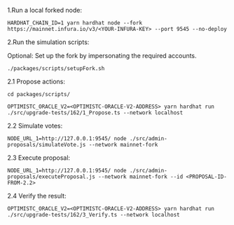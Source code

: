 1.Run a local forked node:

```
HARDHAT_CHAIN_ID=1 yarn hardhat node --fork https://mainnet.infura.io/v3/<YOUR-INFURA-KEY> --port 9545 --no-deploy
```

2.Run the simulation scripts:

Optional: Set up the fork by impersonating the required accounts.

```
./packages/scripts/setupFork.sh
```

2.1 Propose actions:

```
cd packages/scripts/
```

```
OPTIMISTC_ORACLE_V2=<OPTIMISTC-ORACLE-V2-ADDRESS> yarn hardhat run ./src/upgrade-tests/162/1_Propose.ts --network localhost
```

2.2 Simulate votes:

```
NODE_URL_1=http://127.0.0.1:9545/ node ./src/admin-proposals/simulateVote.js --network mainnet-fork
```

2.3 Execute proposal:

```
NODE_URL_1=http://127.0.0.1:9545/ node ./src/admin-proposals/executeProposal.js --network mainnet-fork --id <PROPOSAL-ID-FROM-2.2>
```

2.4 Verify the result:

```
OPTIMISTC_ORACLE_V2=<OPTIMISTC-ORACLE-V2-ADDRESS> yarn hardhat run ./src/upgrade-tests/162/3_Verify.ts --network localhost
```
